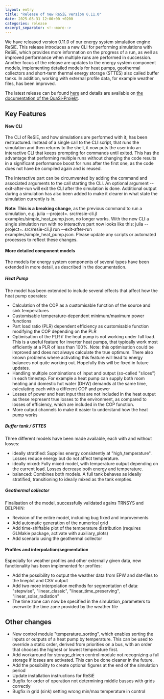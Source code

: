 ```yaml
---
layout: entry
title: "Release of new ReSiE version 0.11.0"
date: 2025-03-31 12:00:00 +0200
categories: release
excerpt_separator: <!--more-->
---
```


We have released version 0.11.0 of our energy system simulation engine ReSiE. This release introduces a new CLI for performing simulations with ReSiE, which provides more information on the progress of a run, as well as improved performance when multiple runs are performed in succession. Another focus of the release are updates to the energy system component models, implementing detailed models for heat pumps, geothermal collectors and short-term thermal energy storage (STTES) also called buffer tanks. In addition, working with external profile data, for example weather files, has been improved.

The latest release can be found [here](https://github.com/QuaSi-Software/resie/releases) and details are available on [the documentation of the QuaSi-Projekt](https://quasi-software.readthedocs.io).

<!--more-->

## Key Features

#### New CLI
The CLI of ReSiE, and how simulations are performed with it, has been restructured. Instead of a single call to the CLI script, that runs the simulation and then returns to the shell, it now puts the user into an interactive CLI that keeps prompting for commands until exited. This has the advantage that performing multiple runs without changing the code results in a significant performance boost for runs after the first one, as the code does not have be compiled again and is reused.

The interactive part can be circumvented by adding the command and associated arguments to the call starting the CLI. An optional argument --exit-after-run will exit the CLI after the simulation is done. Additional output during a simulation has also been added to make it clearer in what state the simulation currently is in.

**Note: This is a breaking change**, as the previous command to run a simulation, e.g. julia --project=. src/resie-cli.jl examples/simple_heat_pump.json, no longer works. With the new CLI a single simulation run with no interactive part now looks like this: julia --project=. src/resie-cli.jl run --exit-after-run examples/simple_heat_pump.json. Please update any scripts or automated processes to reflect these changes.

#### More detailed component models
The models for energy system components of several types have been extended in more detail, as described in the documentation.

##### Heat Pump
The model has been extended to include several effects that affect how the heat pump operates:

* Calculation of the COP as a customisable function of the source and sink temperatures
* Customisable temperature-dependent minimum/maximum power functions
* Part load ratio (PLR) dependent efficiency as customisable function modifying the COP depending on the PLR
* Optimisation of the PLR if the heat pump is not working under full load. This is a useful feature for inverter heat pumps, that typically work most efficiently at a PLR of less than 100%. Note: this optimisation could be improved and does not always calculate the true optimum. There also known problems where activating this feature will lead to energy balances not quite working out. Hopefully this will be fixed in future updates.
* Handling multiple combinations of input and output (so-called "slices") in each timestep. For example a heat pump can supply both room heating and domestic hot water (DHW) demands at the same time, calculating each with a different COP and power
* Losses of power and heat input that are not included in the heat output as these represent true losses to the environment, as compared to losses of efficiency, which are included in the COP function.
* More output channels to make it easier to understand how the heat pump works

##### Buffer tank / STTES
Three different models have been made available, each with and without losses:
* ideally stratified: Supplies energy consistently at "high_temperature". Losses reduce energy but do not affect temperature.
* ideally mixed: Fully mixed model, with temperature output depending on the current load. Losses decrease both energy and temperature.
* balanced: Combines both models. A full tank behaves as ideally stratified, transitioning to ideally mixed as the tank empties.

##### Geothermal collector
Finalisation of the model, successfully validated agains TRNSYS and DELPHIN:

* Revision of the entire model, including bug fixed and improvements
* Add automatic generation of the numerical grid
* Add time-shiftable plot of the temperature distribution (requires GLMakie package, activate with auxiliary_plots)
* Add scenario using the geothermal collector

#### Profiles and interpolation/segmentation
Especially for weather profiles and other externally given data, new functionality has been implemented for profiles:

* Add the possibility to output the weather data from EPW and dat-files to the lineplot and CSV output
* Add two more interpolation methods for segmentation of data: "stepwise", "linear_classic", "linear_time_preserving", "linear_solar_radiation"
* The time zone can now be specified in the simulation_parameters to overwrite the time zone provided by the weather file


## Other changes

* New control module "temperature_sorting", which enables sorting the inputs or outputs of a heat pump by temperature. This can be used to override a static order, derived from priorities on a bus, with an order that chooses the highest or lowest temperature first.
* Add workaround for storage_driven control module not recognizing a full storage if losses are activated. This can be done cleaner in the future.
* Add the possibility to create optional figures at the end of the simulation period
* Update installation instructions for ReSiE
* Bugfix for order of operation not determining middle busses with grids correctly
* Bugfix in grid (sink) setting wrong min/max temperature in control


